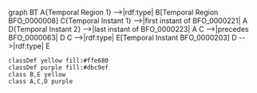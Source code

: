 graph BT
    A{Temporal Region 1} -->|rdf:type| B[Temporal Region BFO_0000008]
    C{Temporal Instant 1} -->|first instant of BFO_0000221| A
    D{Temporal Instant 2} -->|last instant of 
    BFO_0000223| A
    C -->|precedes 
    BFO_0000063| D
    C -->|rdf:type| E[Temporal Instant BFO_0000203]
    D -->|rdf:type| E

    classDef yellow fill:#ffe680
    classDef purple fill:#dbc9ef
    class B,E yellow
    class A,C,D purple